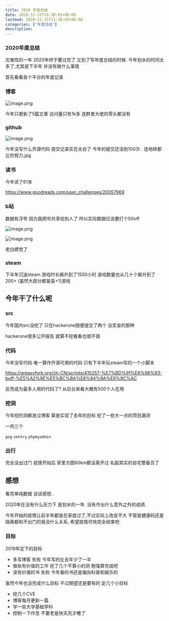 ```yaml
---
title: 2020 年度总结
date: 2020-12-31T15:38:03+08:00
lastmod: 2020-12-31T15:38:03+08:00
categories: ["年度总结"]
description:
---
```

### 2020年度总结

灾难性的一年  2020年终于要过完了  又到了写年度总结的时候. 今年划水的时间太多了,尤其是下半年 并没有做什么事情 

首先看看各个平台的年度记录



### 博客

![image.png](https://i.loli.net/2020/12/31/Zj71YOgNKox9FVS.png)

今年只更新了5篇文章 访问量只有1k多 连群里大佬的零头都没有



### github

![image.png](https://i.loli.net/2020/12/23/LC37NQtbUHJixAz.png)

今年没写什么开源代码 提交记录实在太白了   今年的提交还没到100次 . 连地砖都比你努力.jpg



### 读书

今年读了61本  

https://www.goodreads.com/user_challenges/20057969



### b站

数据有浮夸 因为我把号共享给别人了  所以实际数据应该要打个50off

![image.png](https://i.loli.net/2020/12/31/raLyjwR4ZMF2UHc.png)

![image.png](https://i.loli.net/2020/12/31/XGNzj967La1s53q.png)

老白嫖党了



### steam

下半年沉迷steam 游戏时长飙升到了1500小时 游戏数量也从几十个飙升到了200+ (虽然大部分都是喜+1)游戏



## 今年干了什么呢

### src

今年国内src没挖了 只在hackerone随便提交了两个 没奖金的那种 

hackerone很多公开报告 就算不挖看看也很不错



### 代码

今年没写代码 唯一算作开源可用的代码 只有下半年玩steam写的一个小脚本

https://greasyfork.org/zh-CN/scripts/415257-%E7%BD%91%E6%98%93-buff-%E5%A2%9E%E5%BC%BA%E8%84%9A%E6%9C%AC

反而成为最多人用的代码了? 从后台来看大概有500个人在用 



### 挖洞

今年挖的洞都发过博客  算是实现了去年的目标 挖了一些大一点的项目漏洞 

一共三个

`gog` `sentry` `phpmyadmin`



### 出行

完全没出过门  疫情开始后 家里方圆60km都没离开过  名副其实的自宅警备员了



## 感想

看完单纯数据  谈谈感想..

2020年在没有什么压力下 是划水的一年.  没有作出什么意外之外的成绩.

今年开始的疫情让前半年都是在家度过了,不过实际上改变不大 不管是健康码还是隔离都和不出门的我没什么关系, 希望疫情尽快完全结束吧.



### 目标

2019年定下的目标

- 多写博客     失败 今年写的比去年少了一半
- 做些有价值的工作  挖了几个不算小的洞 勉强算完成吧
- 读有价值的书   失败 今年看的书还是偏向科普和娱乐的



虽然今年也没完成什么目标 不过期望还是要有的 定几个小目标

- 挖几个CVE
- 博客每月更新一篇
- 学一些大学基础学科
- 控制一下作息 不要老是快天亮才睡了














